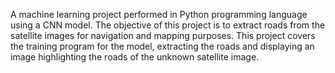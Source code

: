 A machine learning project performed in Python programming language using a CNN model. The objective of this project is to extract roads from the satellite images for navigation and mapping purposes. This project covers the training program for the model, extracting the roads and displaying an image highlighting the roads of the unknown satellite image.
